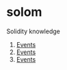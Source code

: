 # solom

Solidity knowledge

1. [Events](https://github.com/jpuri/solom/blob/main/events.md)
2. [Events](https://github.com/jpuri/solom/blob/main/constants.md)
3. [Events](https://github.com/jpuri/solom/blob/main/units.md)
